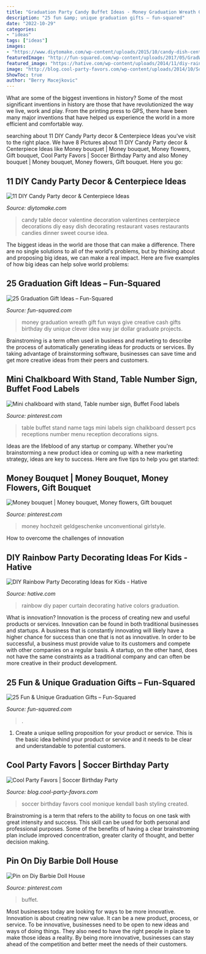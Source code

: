 ```yaml
---
title: "Graduation Party Candy Buffet Ideas - Money Graduation Wreath Gift Fun Ways Give Creative Cash Gifts Birthday Diy Unique Clever Idea Way Jar Dollar Graduate Projects"
description: "25 fun &amp; unique graduation gifts – fun-squared"
date: "2022-10-29"
categories:
- "ideas"
tags: ["ideas"]
images:
- "https://www.diytomake.com/wp-content/uploads/2015/10/candy-dish-centerpiece-ideas.jpg"
featuredImage: "http://fun-squared.com/wp-content/uploads/2017/05/GradWreath.jpg"
featured_image: "https://hative.com/wp-content/uploads/2014/11/diy-rainbow-party-decorating-ideas/7-diy-rainbow-paper-curtain.jpg"
image: "http://blog.cool-party-favors.com/wp-content/uploads/2014/10/Soccer-Birthday-Party-Ideas1.jpg"
ShowToc: true
author: "Berry Macejkovic"
---
```



What are some of the biggest inventions in history?
Some of the most significant inventions in history are those that have revolutionized the way we live, work and play. From the printing press to GPS, there have been many major inventions that have helped us experience the world in a more efficient and comfortable way.

	

		
searching about 11 DIY Candy Party decor &amp; Centerpiece Ideas you've visit to the right place. We have 8 Pictures about 11 DIY Candy Party decor &amp; Centerpiece Ideas like Money bouquet | Money bouquet, Money flowers, Gift bouquet, Cool Party Favors | Soccer Birthday Party and also Money bouquet | Money bouquet, Money flowers, Gift bouquet. Here you go:
		
    
## 11 DIY Candy Party Decor &amp; Centerpiece Ideas

<img loading=lazy src="https://www.diytomake.com/wp-content/uploads/2015/10/candy-dish-centerpiece-ideas.jpg" onerror="this.onerror=null;this.src='https://tse2.mm.bing.net/th?id=OIP.EFGWUuOeiJeW2mDMFalf1QHaFj&amp;pid=15.1';" alt="11 DIY Candy Party decor &amp; Centerpiece Ideas">

_Source: diytomake.com_

>candy table decor valentine decoration valentines centerpiece decorations diy easy dish decorating restaurant vases restaurants candies dinner sweet course idea. 

	

The biggest ideas in the world are those that can make a difference. There are no single solutions to all of the world's problems, but by thinking about and proposing big ideas, we can make a real impact. Here are five examples of how big ideas can help solve world problems:

    
## 25 Graduation Gift Ideas – Fun-Squared

<img loading=lazy src="http://fun-squared.com/wp-content/uploads/2017/05/GradWreath.jpg" onerror="this.onerror=null;this.src='https://tse3.mm.bing.net/th?id=OIP.8ERIPmSt1jy2wlwWd8eCMwHaLD&amp;pid=15.1';" alt="25 Graduation Gift Ideas – Fun-Squared">

_Source: fun-squared.com_

>money graduation wreath gift fun ways give creative cash gifts birthday diy unique clever idea way jar dollar graduate projects. 

	

Brainstroming is a term often used in business and marketing to describe the process of automatically generating ideas for products or services. By taking advantage of brainstorming software, businesses can save time and get more creative ideas from their peers and customers.

    
## Mini Chalkboard With Stand, Table Number Sign, Buffet Food Labels

<img loading=lazy src="https://i.pinimg.com/736x/21/be/cf/21becf42f593b98f5d4c54026dc6523b--mini-chalkboards-set-table.jpg" onerror="this.onerror=null;this.src='https://tse3.mm.bing.net/th?id=OIP.JfzArhwHfzf5sxDgJg_FSwHaJ3&amp;pid=15.1';" alt="Mini chalkboard with stand, Table number sign, Buffet Food labels">

_Source: pinterest.com_

>table buffet stand name tags mini labels sign chalkboard dessert pcs receptions number menu reception decorations signs. 

	

Ideas are the lifeblood of any startup or company. Whether you're brainstorming a new product idea or coming up with a new marketing strategy, ideas are key to success. Here are five tips to help you get started: 

    
## Money Bouquet | Money Bouquet, Money Flowers, Gift Bouquet

<img loading=lazy src="https://i.pinimg.com/736x/4b/89/e0/4b89e0957f989304b73c2c7aef671259.jpg" onerror="this.onerror=null;this.src='https://tse2.mm.bing.net/th?id=OIP.ziSrraX8xn6tiZiHxAhGZQHaJ3&amp;pid=15.1';" alt="Money bouquet | Money bouquet, Money flowers, Gift bouquet">

_Source: pinterest.com_

>money hochzeit geldgeschenke unconventional girlstyle. 

	

How to overcome the challenges of innovation
 

    
## DIY Rainbow Party Decorating Ideas For Kids - Hative

<img loading=lazy src="https://hative.com/wp-content/uploads/2014/11/diy-rainbow-party-decorating-ideas/7-diy-rainbow-paper-curtain.jpg" onerror="this.onerror=null;this.src='https://tse4.mm.bing.net/th?id=OIP.6Ada-zOvyZwDK4n3P17UDwHaLM&amp;pid=15.1';" alt="DIY Rainbow Party Decorating Ideas for Kids - Hative">

_Source: hative.com_

>rainbow diy paper curtain decorating hative colors graduation. 

	

What is innovation?
Innovation is the process of creating new and useful products or services. Innovation can be found in both traditional businesses and startups. A business that is constantly innovating will likely have a higher chance for success than one that is not as innovative. In order to be successful, a business must provide value to its customers and compete with other companies on a regular basis. A startup, on the other hand, does not have the same constraints as a traditional company and can often be more creative in their product development.

    
## 25 Fun &amp; Unique Graduation Gifts – Fun-Squared

<img loading=lazy src="https://fun-squared.com/wp-content/uploads/2017/05/graduation-eyes-765x1024.jpg" onerror="this.onerror=null;this.src='https://tse1.mm.bing.net/th?id=OIP.yyzX49-ijca-7Lf0-9TpCwHaJ6&amp;pid=15.1';" alt="25 Fun &amp; Unique Graduation Gifts – Fun-Squared">

_Source: fun-squared.com_

>. 

	

1. Create a unique selling proposition for your product or service. This is the basic idea behind your product or service and it needs to be clear and understandable to potential customers. 

    
## Cool Party Favors | Soccer Birthday Party

<img loading=lazy src="http://blog.cool-party-favors.com/wp-content/uploads/2014/10/Soccer-Birthday-Party-Ideas1.jpg" onerror="this.onerror=null;this.src='https://tse1.mm.bing.net/th?id=OIP.1xPK0cqQdsZat1ouEkHWAwHaJ7&amp;pid=15.1';" alt="Cool Party Favors | Soccer Birthday Party">

_Source: blog.cool-party-favors.com_

>soccer birthday favors cool monique kendall bash styling created. 

	

Brainstroming is a term that refers to the ability to focus on one task with great intensity and success. This skill can be used for both personal and professional purposes. Some of the benefits of having a clear brainstroming plan include improved concentration, greater clarity of thought, and better decision making.

    
## Pin On Diy Barbie Doll House

<img loading=lazy src="https://i.pinimg.com/736x/e8/f8/09/e8f80940e0065e30d7319cd6b5e76cd2--buffet-ideas-partys.jpg" onerror="this.onerror=null;this.src='https://tse1.mm.bing.net/th?id=OIP.fSLn60GtVtjFmWTHYK0lvgHaJ3&amp;pid=15.1';" alt="Pin on Diy Barbie Doll House">

_Source: pinterest.com_

>buffet. 

	

Most businesses today are looking for ways to be more innovative. Innovation is about creating new value. It can be a new product, process, or service. To be innovative, businesses need to be open to new ideas and ways of doing things. They also need to have the right people in place to make those ideas a reality. By being more innovative, businesses can stay ahead of the competition and better meet the needs of their customers.

